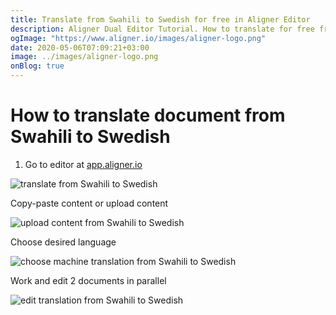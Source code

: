 ```yaml
---
title: Translate from Swahili to Swedish for free in Aligner Editor
description: Aligner Dual Editor Tutorial. How to translate for free from Swahili to Swedish. Aligner is multilingual document management platform. 
ogImage: "https://www.aligner.io/images/aligner-logo.png"
date: 2020-05-06T07:09:21+03:00
image: ../images/aligner-logo.png
onBlog: true
---
```


# How to translate document from Swahili to Swedish

1. Go to editor at [app.aligner.io](https://app.aligner.io "Aligner App web page")

![translate from Swahili to Swedish](../aligner-blank-editor.png "translate from Swahili to Swedish")

Copy-paste content or upload content

![upload content from Swahili to Swedish](../aligner-uploaded-document.png "upload content from Swahili to Swedish")

Choose desired language

![choose machine translation from Swahili to Swedish](../aligner-language-dropdown.png "choose machine translation from Swahili to Swedish")

Work and edit 2 documents in parallel

![edit translation from Swahili to Swedish](../aligner-double-sitded-editor.png "edit translation from Swahili to Swedish")

